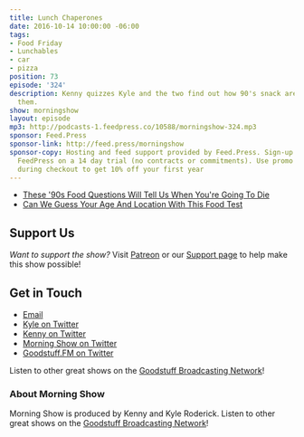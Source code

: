 ```yaml
---
title: Lunch Chaperones
date: 2016-10-14 10:00:00 -06:00
tags:
- Food Friday
- Lunchables
- car
- pizza
position: 73
episode: '324'
description: Kenny quizzes Kyle and the two find out how 90's snack are going to kill
  them.
show: morningshow
layout: episode
mp3: http://podcasts-1.feedpress.co/10588/morningshow-324.mp3
sponsor: Feed.Press
sponsor-link: http://feed.press/morningshow
sponsor-copy: Hosting and feed support provided by Feed.Press. Sign-up today and try
  FeedPress on a 14 day trial (no contracts or commitments). Use promo code `morningshow`
  during checkout to get 10% off your first year
---
```


* [These '90s Food Questions Will Tell Us When You're Going To Die](https://www.buzzfeed.com/spenceralthouse/we-know-what-age-youll-die-based-on-your-90s-food-preference?utm_term=.pvlgNEbBg#.ykYD1oNrD)
* [Can We Guess Your Age And Location With This Food Test](https://www.buzzfeed.com/farrahpenn/we-know-your-age-and-location-based-on-this-food-test?utm_term=.ggRVZJoyV#.pq0RNZvLR)

## Support Us
*Want to support the show?* Visit [Patreon](http://patreon.com/morningshow) or our [Support page](http://goodstuff.fm/support) to help make this show possible!

## Get in Touch
* [Email](mailto:kyle@goodstuff.fm)
* [Kyle on Twitter](http://twitter.com/dogburps)
* [Kenny on Twitter](http://twitter.com/pizzarobotics)
* [Morning Show on Twitter](http://twitter.com/morningshowam)
* [Goodstuff.FM on Twitter](http://twitter.com/goodstufffm)

Listen to other great shows on the [Goodstuff Broadcasting Network](http://goodstuff.fm/shows)!

### About Morning Show
Morning Show is produced by Kenny and Kyle Roderick. Listen to other great shows on the [Goodstuff Broadcasting Network](http://goodstuff.fm/)!
